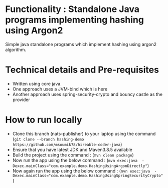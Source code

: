# Functionality : Standalone Java programs implementing hashing using Argon2
Simple java standalone programs which implement hashing using argon2 algorithm.


# Technical details and Pre-requisites
- Written using core java.
- One approach uses a JVM-bind which is here
- Another approach uses spring-security-crypto and bouncy castle as the provider


# How to run locally
- Clone this branch (nats-publisher) to your laptop using the command
  (`git clone --branch hashing-demo https://github.com/msoumik78/hireable-coder-java`)
- Ensure that you have latest JDK and Maven3.8.5 available
- Build the project using the command :
  (`mvn clean package`)
- Now run the app using the below command :
  (`mvn exec:java  -Dexec.mainClass="com.example.demo.HashingUsingArgonDirectly"`)
- Now again run the app using the below command :
    (`mvn exec:java  -Dexec.mainClass="com.example.demo.HashingUsingSpringSecurityCrypto"`)
